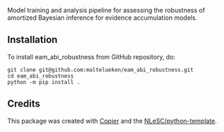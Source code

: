 Model training and analysis pipeline for assessing the robustness of amortized Bayesian inference for evidence accumulation models.

## Installation

To install eam_abi_robustness from GitHub repository, do:

```console
git clone git@github.com:maltelueken/eam_abi_robustness.git
cd eam_abi_robustness
python -m pip install .
```

## Credits

This package was created with [Copier](https://github.com/copier-org/copier) and the [NLeSC/python-template](https://github.com/NLeSC/python-template).

